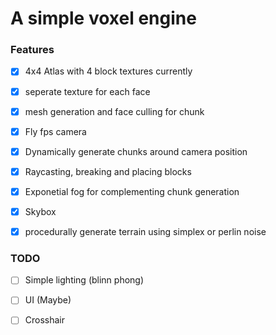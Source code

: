 # A simple voxel engine

### Features

- [x] 4x4 Atlas with 4 block textures currently  

- [x] seperate texture for each face  

- [x] mesh generation and face culling for chunk

- [x] Fly fps camera

- [x] Dynamically generate chunks around camera position

- [x] Raycasting, breaking and placing blocks

- [x] Exponetial fog for complementing chunk generation

- [x] Skybox

- [x] procedurally generate terrain using simplex or perlin noise

### TODO

- [ ] Simple lighting (blinn phong)

- [ ] UI (Maybe)

- [ ] Crosshair
